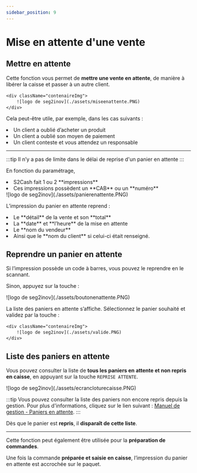 ```yaml
---
sidebar_position: 9
---
```


# Mise en attente d'une vente

## Mettre en attente

Cette fonction vous permet de **mettre une vente en attente**, de manière à libérer la caisse et passer à un autre client.

    <div className="contenaireImg">
        ![logo de seg2inov](./assets/miseenattente.PNG) 
    </div>

Cela peut-être utile, par exemple, dans les cas suivants : 

<li> Un client a oublié d’acheter un produit </li>
<li> Un client a oublié son moyen de paiement </li>
<li> Un client conteste et vous attendez un responsable </li>

------------------------------

:::tip
Il n’y a pas de limite dans le délai de reprise d'un panier en attente
:::

En fonction du paramétrage, 

<li> S2Cash fait 1 ou 2 **impressions** </li>
<li> Ces impressions possèdent un **CAB** ou un **numéro** </li>

<div className="contenaireImg">
        ![logo de seg2inov](./assets/panierenattente.PNG) 
    </div>

L’impression du panier en attente reprend :

<li> Le **détail** de la vente et son **total** </li>
<li> La **date** et **l’heure** de la mise en attente </li>
<li> Le **nom du vendeur** </li>
<li> Ainsi que le **nom du client** si celui-ci était renseigné. </li>

## Reprendre un panier en attente

Si l’impression possède un code à barres, vous pouvez le reprendre en le scannant. 

Sinon, appuyez sur la touche :

<div className="contenaireImg">
        ![logo de seg2inov](./assets/boutonenattente.PNG) 
    </div>

La liste des paniers en attente s’affiche. Sélectionnez le panier souhaité et validez par la touche : 

    <div className="contenaireImg">
        ![logo de seg2inov](./assets/valide.PNG) 
    </div>

## Liste des paniers en attente

Vous pouvez consulter la liste de **tous les paniers en attente et non repris en caisse**, en appuyant sur la touche ```REPRISE ATTENTE```.

<div className="contenaireImg">
        ![logo de seg2inov](./assets/ecrancloturecaisse.PNG) 
    </div>

:::tip
Vous pouvez consulter la liste des paniers non encore repris depuis la gestion. Pour plus d'informations, cliquez sur le lien suivant : [Manuel de gestion - Paniers en attente](https://aide.seg2inov.fr/docs/manuel-gestion/gestion-de-caisse/paniers-en-attente). 
:::

Dès que le panier est **repris**, il **disparaît de cette liste**.

----------------------------------------

Cette fonction peut également être utilisée pour la **préparation de commandes**.

Une fois la commande **préparée et saisie en caisse**, l’impression du panier en attente est accrochée sur le paquet.